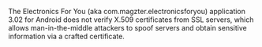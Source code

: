 The Electronics For You (aka com.magzter.electronicsforyou) application 3.02 for Android does not verify X.509 certificates from SSL servers, which allows man-in-the-middle attackers to spoof servers and obtain sensitive information via a crafted certificate.